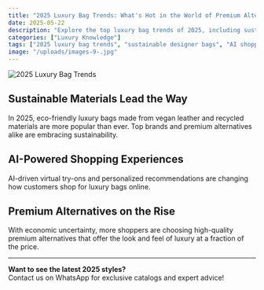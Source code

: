 ```yaml
---
title: "2025 Luxury Bag Trends: What's Hot in the World of Premium Alternatives?"
date: 2025-05-22
description: "Explore the top luxury bag trends of 2025, including sustainable materials, AI-powered shopping, and the rise of premium alternatives."
categories: ["Luxury Knowledge"]
tags: ["2025 luxury bag trends", "sustainable designer bags", "AI shopping for luxury", "premium alternative handbags 2025"]
image: "/uploads/images-9-.jpg"
---
```


![2025 Luxury Bag Trends](/uploads/images-9-.jpg)

## Sustainable Materials Lead the Way

In 2025, eco-friendly luxury bags made from vegan leather and recycled materials are more popular than ever. Top brands and premium alternatives alike are embracing sustainability.

## AI-Powered Shopping Experiences

AI-driven virtual try-ons and personalized recommendations are changing how customers shop for luxury bags online.

## Premium Alternatives on the Rise

With economic uncertainty, more shoppers are choosing high-quality premium alternatives that offer the look and feel of luxury at a fraction of the price.

---

**Want to see the latest 2025 styles?**  
Contact us on WhatsApp for exclusive catalogs and expert advice! 